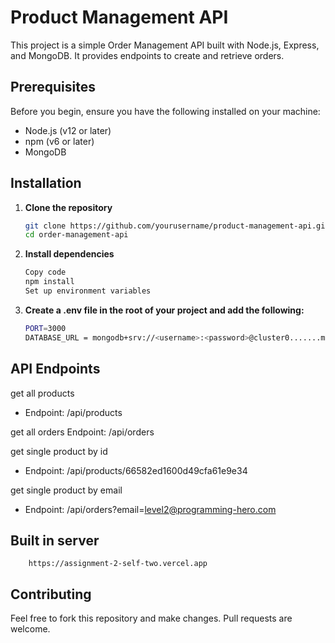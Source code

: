 # Product Management API

This project is a simple Order Management API built with Node.js, Express, and MongoDB. It provides endpoints to create and retrieve orders.

## Prerequisites

Before you begin, ensure you have the following installed on your machine:

- Node.js (v12 or later)
- npm (v6 or later)
- MongoDB

## Installation

1. **Clone the repository**

   ```sh
   git clone https://github.com/yourusername/product-management-api.git
   cd order-management-api

2. **Install dependencies**

    ```sh
    Copy code
    npm install
    Set up environment variables

3. **Create a .env file in the root of your project and add the following:**

    ```sh
    PORT=3000
    DATABASE_URL = mongodb+srv://<username>:<password>@cluster0.......mongodb.net/<database name>?retryWrites=true&w=majority&appName=Cluster0

## API Endpoints
get all products
- Endpoint: /api/products

get all orders
Endpoint: /api/orders

get single product by id
- Endpoint: /api/products/66582ed1600d49cfa61e9e34

get single product by email
- Endpoint: /api/orders?email=level2@programming-hero.com

## Built in server
        https://assignment-2-self-two.vercel.app 

## Contributing
Feel free to fork this repository and make changes. Pull requests are welcome.
